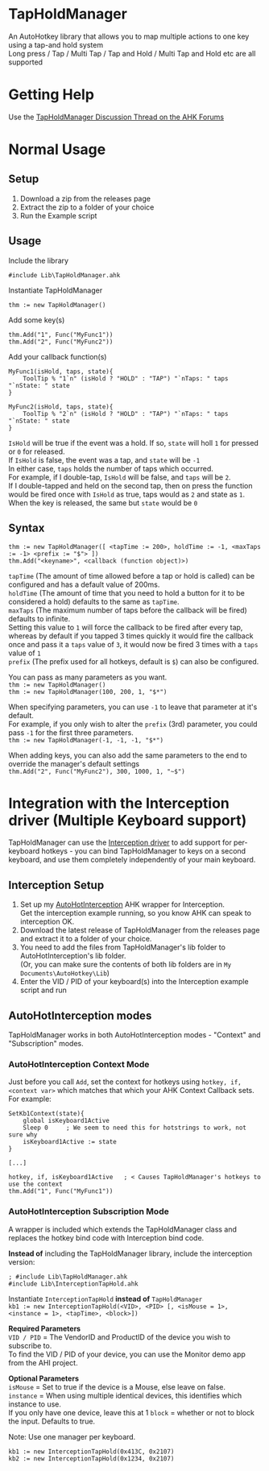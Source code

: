# TapHoldManager

An AutoHotkey library that allows you to map multiple actions to one key using a tap-and hold system  
Long press / Tap / Multi Tap / Tap and Hold / Multi Tap and Hold etc are all supported  

# Getting Help
Use the [TapHoldManager Discussion Thread on the AHK Forums](https://autohotkey.com/boards/viewtopic.php?f=6&t=45116)

# Normal Usage
## Setup
1. Download a zip from the releases page
2. Extract the zip to a folder of your choice
3. Run the Example script

## Usage

Include the library
```
#include Lib\TapHoldManager.ahk
```

Instantiate TapHoldManager
```
thm := new TapHoldManager()
```

Add some key(s)
```
thm.Add("1", Func("MyFunc1"))
thm.Add("2", Func("MyFunc2"))
```

Add your callback function(s)
```
MyFunc1(isHold, taps, state){
	ToolTip % "1`n" (isHold ? "HOLD" : "TAP") "`nTaps: " taps "`nState: " state
}

MyFunc2(isHold, taps, state){
	ToolTip % "2`n" (isHold ? "HOLD" : "TAP") "`nTaps: " taps "`nState: " state
}
```

`IsHold` will be true if the event was a hold. If so, `state` will holl `1` for pressed or `0` for released.  
If `IsHold` is false, the event was a tap, and `state` will be `-1`  
In either case, `taps` holds the number of taps which occurred.  
For example, if I double-tap, `IsHold` will be false, and `taps` will be `2`.  
If I double-tapped and held on the second tap, then on press the function would be fired once with `IsHold` as true, taps would as `2` and state as `1`. When the key is released, the same but `state` would be `0`  

## Syntax  
```
thm := new TapHoldManager([ <tapTime := 200>, holdTime := -1, <maxTaps := -1> <prefix := "$"> ])
thm.Add("<keyname>", <callback (function object)>)
```

`tapTime` (The amount of time allowed before a tap or hold is called) can be configured and has a default value of 200ms.  
`holdTime` (The amount of time that you need to hold a button for it to be considered a hold) defaults to the same as `tapTime`.  
`maxTaps` (The maximum number of taps before the callback will be fired) defaults to infinite.  
Setting this value to `1` will force the callback to be fired after every tap, whereas by default if you tapped 3 times quickly it would fire the callback once and pass it a `taps` value of `3`, it would now be fired 3 times with a `taps` value of `1`  
`prefix` (The prefix used for all hotkeys, default is `$`) can also be configured.  

You can pass as many parameters as you want.  
`thm := new TapHoldManager()`  
`thm := new TapHoldManager(100, 200, 1, "$*")`  

When specifying parameters, you can use `-1` to leave that parameter at it's default.  
For example, if you only wish to alter the `prefix` (3rd) parameter, you could pass `-1` for the first three parameters.  
`thm := new TapHoldManager(-1, -1, -1, "$*")` 

When adding keys, you can also add the same parameters to the end to override the manager's default settings  
`thm.Add("2", Func("MyFunc2"), 300, 1000, 1, "~$")`  


# Integration with the Interception driver (Multiple Keyboard support)
TapHoldManager can use the [Interception driver](http://www.oblita.com/interception) to add support for per-keyboard hotkeys - you can bind TapHoldManager to keys on a second keyboard, and use them completely independently of your main keyboard.  

## Interception Setup
1. Set up my [AutoHotInterception](https://github.com/evilC/AutoHotInterception) AHK wrapper for Interception.  
Get the interception example running, so you know AHK can speak to interception OK.  
2. Download the latest release of TapHoldManager from the releases page and extract it to a folder of your choice.  
3. You need to add the files from TapHoldManager's lib folder to AutoHotInterception's lib folder.  
(Or, you can make sure the contents of both lib folders are in `My Documents\AutoHotkey\Lib`)  
4. Enter the VID / PID of your keyboard(s) into the Interception example script and run  

## AutoHotInterception modes
TapHoldManager works in both AutoHotInterception modes - "Context" and "Subscription" modes.  

### AutoHotInterception Context Mode
Just before you call `Add`, set the context for hotkeys using `hotkey, if, <context var>` which matches that which your AHK Context Callback sets.  
For example:  
```
SetKb1Context(state){
	global isKeyboard1Active
	Sleep 0		; We seem to need this for hotstrings to work, not sure why
	isKeyboard1Active := state
}

[...]

hotkey, if, isKeyboard1Active	; < Causes TapHoldManager's hotkeys to use the context
thm.Add("1", Func("MyFunc1"))
```

### AutoHotInterception Subscription Mode 
A wrapper is included which extends the TapHoldManager class and replaces the hotkey bind code with Interception bind code.  

**Instead of** including the TapHoldManager library, include the interception version:  
```
; #include Lib\TapHoldManager.ahk
#include Lib\InterceptionTapHold.ahk
```

Instantiate `InterceptionTapHold` **instead of** `TapHoldManager`  
`kb1 := new InterceptionTapHold(<VID>, <PID> [, <isMouse = 1>, <instance = 1>, <tapTime>, <block>])`  

**Required Parameters**  
`VID / PID` = The VendorID and ProductID of the device you wish to subscribe to.  
To find the VID / PID of your device, you can use the Monitor demo app from the AHI project.  

**Optional Parameters**  
`isMouse` = Set to true if the device is a Mouse, else leave on false.  
`instance` = When using multiple identical devices, this identifies which instance to use.  
	If you only have one device, leave this at 1
`block` = whether or not to block the input. Defaults to true.  

Note: Use one manager per keyboard.  
```
kb1 := new InterceptionTapHold(0x413C, 0x2107)
kb2 := new InterceptionTapHold(0x1234, 0x2107)
```
